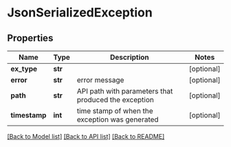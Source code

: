 # JsonSerializedException

## Properties
Name | Type | Description | Notes
------------ | ------------- | ------------- | -------------
**ex_type** | **str** |  | [optional] 
**error** | **str** | error message | [optional] 
**path** | **str** | API path with parameters that produced the exception | [optional] 
**timestamp** | **int** | time stamp of when the exception was generated | [optional] 

[[Back to Model list]](../README.md#documentation-for-models) [[Back to API list]](../README.md#documentation-for-api-endpoints) [[Back to README]](../README.md)

